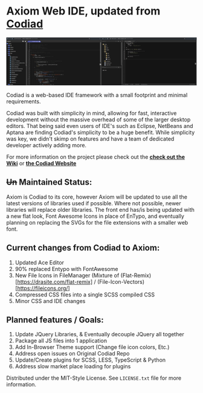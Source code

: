 # Axiom Web IDE, updated from [Codiad](http://codiad.com/)

![Screenshot: Codiad VS Axiom](/docs/axiom-codiad.png?raw=true "Axiom compared to Codiad")

Codiad is a web-based IDE framework with a small footprint and minimal requirements. 

Codiad was built with simplicity in mind, allowing for fast, interactive development without the massive overhead of some of the larger desktop editors. That being said even users of IDE's such as Eclipse, NetBeans and Aptana are finding Codiad's simplicity to be a huge benefit. While simplicity was key, we didn't skimp on features and have a team of dedicated developer actively adding more.

For more information on the project please check out the **[check out the Wiki](https://github.com/Codiad/Codiad/wiki)** or **[the Codiad Website](http://www.codiad.com)**

## ~~Un~~ Maintained Status:

Axiom is Codiad to its core, however Axiom will be updated to use all the latest versions of libraries used if possible. Where not possible, newer libraries will replace older libraries. The front end has/is being updated with a new flat look, Font Awesome Icons in place of EnTypo, and eventually planning on replacing the SVGs for the file extensions with a smaller web font.

## Current changes from Codiad to Axiom:
1. Updated Ace Editor
2. 90% replaced Entypo with FontAwesome
3. New File Icons in FileManager (Mixture of (Flat-Remix)[https://drasite.com/flat-remix] / (File-Icon-Vectors)[https://fileicons.org/]
4. Compressed CSS files into a single SCSS compiled CSS
5. Minor CSS and IDE changes


## Planned features / Goals:
1. Update JQuery Libraries, & Eventually decouple JQuery all together
2. Package all JS files into 1 application
3. Add In-Browser Theme support (Change file icon colors, Etc.)
4. Address open issues on Original Codiad Repo
5. Update/Create plugins for SCSS, LESS, TypeScript & Python
6. Address slow market place loading for plugins

Distributed under the MIT-Style License. See `LICENSE.txt` file for more information.
